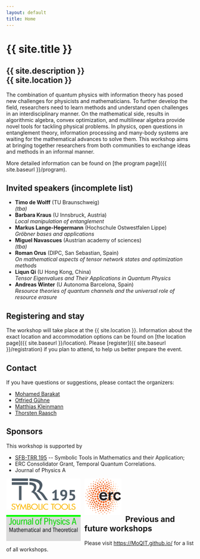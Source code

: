 ```yaml
---
layout: default
title: Home
---
```


# {{ site.title }}

## {{ site.description }}<br> {{ site.location }}

<!-- ## The idea of this workshop series in general -->

The combination of quantum physics with information theory has posed
new challenges for physicists and mathematicians. To further develop
the field, researchers need to learn methods and understand open
challenges in an interdisciplinary manner. On the mathematical side,
results in algorithmic algebra, convex optimization, and multilinear
algebra provide novel tools for tackling physical problems. In
physics, open questions in entanglement theory, information processing
and many-body systems are waiting for the mathematical advances to
solve them. This workshop aims at bringing together researchers from
both communities to exchange ideas and methods in an informal manner.

More detailed information can be found on [the program page]({{ site.baseurl }}/program).

## Invited speakers (incomplete list)

* **Timo de Wolff** (TU Braunschweig) <br/>
  *(tba)*
* **Barbara Kraus** (U Innsbruck, Austria) <br/>
  *Local manipulation of entanglement*
* **Markus Lange-Hegermann** (Hochschule Ostwestfalen Lippe) <br/>
  *Gröbner bases and applications*
* **Miguel Navascues** (Austrian academy of sciences) <br/>
  *(tba)*
* **Roman Orus** (DIPC, San Sebastian, Spain) <br/>
  *On mathematical aspects of tensor network states and optimization methods*
* **Liqun Qi** (U Hong Kong, China) <br/>
  *Tensor Eigenvalues and Their Applications in Quantum Physics*
* **Andreas Winter** (U Autonoma Barcelona, Spain) <br/>
  *Resource theories of quantum channels and the universal role of resource erasure*

## Registering and stay

The workshop will take place at the {{ site.location }}. Information about the
exact location and accommodation options
can be found on [the location page]({{ site.baseurl }}/location).
Please [register]({{ site.baseurl }}/registration) if you plan to attend, to help us better prepare the event.

## <a name="contact"></a> Contact

If you have questions or suggestions, please contact the organizers:

* [Mohamed Barakat](mailto:mohamed.barakat@uni-siegen.de)
* [Otfried Gühne](mailto:otfried.guehne@uni-siegen.de)
* [Matthias Kleinmann](mailto:matthias.kleinmann@uni-siegen.de)
* [Thorsten Raasch](mailto:Raasch@mathematik.uni-siegen.de)

## Sponsors

This workshop is supported by
* [SFB-TRR 195](https://www.computeralgebra.de/sfb/) -- Symbolic Tools in Mathematics and their Application;
* ERC Consolidator Grant, Temporal Quantum Correlations.
* Journal of Physics A

<p>
<img src="TRR195_logo.png" alt="SFB TRR 195" style="float: left; margin-right: 10px;" width="200"/>
<img src="erc-neu.jpg" alt="ERC" style="float: left; margin-right: 10px;" width="100"/>
<img src="jphysaklein.jpg" alt="ERC" style="float: left; margin-right: 10px;" width="200"/>
</p>

<br/>
<br/>
<br/>
<br/>

## Previous and future workshops

Please visit <https://MoQIT.github.io/> for a list of all workshops.
